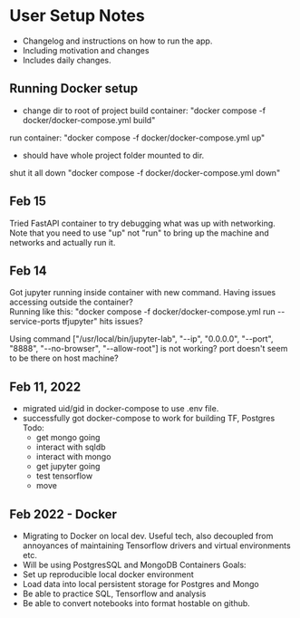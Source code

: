 # User Setup Notes
- Changelog and instructions on how to run the app.
- Including motivation and changes
- Includes daily changes.

## Running Docker setup
- change dir to root of project
build container:
"docker compose -f docker/docker-compose.yml build"

run container:
"docker compose -f docker/docker-compose.yml up"
- should have whole project folder mounted to dir.

shut it all down
"docker compose -f docker/docker-compose.yml down"

## Feb 15
Tried FastAPI container to try debugging what was up with networking.
Note that you need to use "up" not "run" to bring up the machine and networks
and actually run it.  

## Feb 14

Got jupyter running inside container with new command. 
Having issues accessing outside the container?  
Running like this:
"docker compose -f docker/docker-compose.yml run --service-ports tfjupyter"
hits issues?

Using command 
["/usr/local/bin/jupyter-lab", 
      "--ip", "0.0.0.0",
      "--port", "8888",
      "--no-browser",
      "--allow-root"]
is not working?  port doesn't seem to be there on host machine?

## Feb 11, 2022
- migrated uid/gid in docker-compose to use .env file.
- successfully got docker-compose to work for building TF, Postgres
Todo:
    - get mongo going
    - interact with sqldb
    - interact with mongo
    - get jupyter going
    - test tensorflow
    - move 


## Feb 2022 - Docker
- Migrating to Docker on local dev.  Useful tech, also decoupled from
annoyances of maintaining Tensorflow drivers and virtual environments etc.
- Will be using PostgresSQL and MongoDB Containers
Goals:
- Set up reproducible local docker environment
- Load data into local persistent storage for Postgres and Mongo
- Be able to practice SQL, Tensorflow and analysis
- Be able to convert notebooks into format hostable on github.